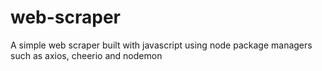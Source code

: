 # web-scraper
 A simple web scraper built with javascript using node package managers such as
 axios, cheerio and nodemon 
